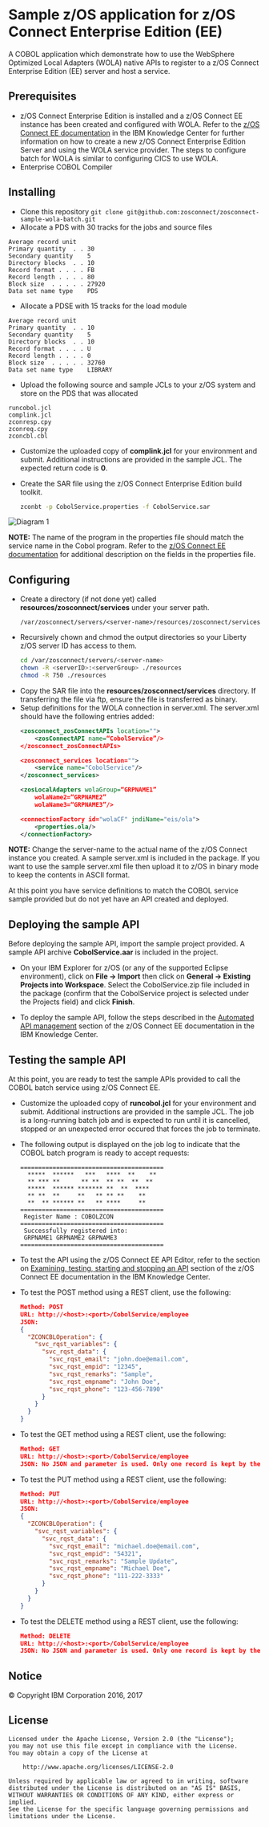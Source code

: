 # Sample z/OS application for z/OS Connect Enterprise Edition (EE)

A COBOL application which demonstrate how to use the WebSphere Optimized Local Adapters (WOLA) native
APIs to register to a z/OS Connect Enterprise Edition (EE) server and host a service.

## Prerequisites

* z/OS Connect Enterprise Edition is installed and a z/OS Connect EE instance has been created and configured with WOLA. Refer to the [z/OS Connect EE documentation](https://www.ibm.com/support/knowledgecenter/SS4SVW_3.0.0/com.ibm.zosconnect.doc/configuring/configuring.html) in the IBM Knowledge Center for further information on how to create a new z/OS Connect Enterprise Edition Server and using the WOLA service provider. The steps to configure batch for WOLA is similar to configuring CICS to use WOLA.
* Enterprise COBOL Compiler

## Installing

* Clone this repository `git clone git@github.com:zosconnect/zosconnect-sample-wola-batch.git`
* Allocate a PDS with 30 tracks for the jobs and source files

```text
Average record unit
Primary quantity  . . 30
Secondary quantity    5
Directory blocks  . . 10
Record format . . . . FB
Record length . . . . 80
Block size  . . . . . 27920
Data set name type    PDS
```

* Allocate a PDSE with 15 tracks for the load module

```text
Average record unit
Primary quantity  . . 10
Secondary quantity    5
Directory blocks  . . 10
Record format . . . . U
Record length . . . . 0
Block size  . . . . . 32760
Data set name type    LIBRARY
```

* Upload the following source and sample JCLs to your z/OS system and store on the PDS that was allocated

```text
runcobol.jcl
complink.jcl
zconresp.cpy
zconreq.cpy
zconcbl.cbl
```

* Customize the uploaded copy of **complink.jcl** for your environment and submit. Additional instructions are provided in the sample JCL. The expected return code is **0**.

* Create the SAR file using the z/OS Connect Enterprise Edition build toolkit.
  ```sh
  zconbt -p CobolService.properties -f CobolService.sar
  ```

![Diagram 1](https://github.com/zosconnect/zosconnect-sample-wola-batch/blob/master/media/Diag1.png)

**NOTE:** The name of the program in the properties file should match the service name in the Cobol program. Refer to the [z/OS Connect EE documentation](https://www.ibm.com/support/knowledgecenter/en/SS4SVW_3.0.0/designing/sar_wola_intro.html) for additional description on the fields in the properties file.

## Configuring

* Create a directory (if not done yet) called **resources/zosconnect/services** under your server path.
  ```text
  /var/zosconnect/servers/<server-name>/resources/zosconnect/services
  ```
* Recursively chown and chmod the output directories so your Liberty z/OS server ID has access to them.
  ```sh
  cd /var/zosconnect/servers/<server-name>
  chown -R <serverID>:<serverGroup> ./resources
  chmod -R 750 ./resources
  ```
* Copy the SAR file into the **resources/zosconnect/services** directory. If transferring the file via ftp, ensure the file is transferred as binary.
* Setup definitions for the WOLA connection in server.xml. The server.xml should have the following entries added:
  ```xml
  <zosconnect_zosConnectAPIs location="">
      <zosConnectAPI name=“CobolService”/>
  </zosconnect_zosConnectAPIs>

  <zosconnect_services location="">
      <service name="CobolService"/>
  </zosconnect_services>

  <zosLocalAdapters wolaGroup=“GRPNAME1”
      wolaName2=“GRPNAME2”
      wolaName3=“GRPNAME3”/>

  <connectionFactory id="wolaCF" jndiName="eis/ola">
      <properties.ola/>
  </connectionFactory>
  ```

**NOTE:** Change the server-name to the actual name of the z/OS Connect instance you created. A sample server.xml is included in the package. If you want to use the sample server.xml file then upload it to z/OS in binary mode to keep the contents in ASCII format.

At this point you have service definitions to match the COBOL service sample provided but do not yet have an API created and deployed.

## Deploying the sample API

Before deploying the sample API, import the sample project provided. A sample API archive **CobolService.aar** is included in the project.

* On your IBM Explorer for z/OS (or any of the supported Eclipse environment), click on **File -> Import** then click on **General -> Existing Projects into Workspace**. Select the CobolService.zip file included in the package (confirm that the CobolService project is selected under the Projects field) and click **Finish**.

* To deploy the sample API, follow the steps described in the [Automated API management](https://www.ibm.com/support/knowledgecenter/SS4SVW_3.0.0/com.ibm.zosconnect.doc/administering/auto_api_mgmnt.html) section of the z/OS Connect EE documentation in the IBM Knowledge Center.

## Testing the sample API

At this point, you are ready to test the sample APIs provided to call the COBOL batch service using z/OS Connect EE.

* Customize the uploaded copy of **runcobol.jcl** for your environment and submit. Additional instructions are provided in the sample JCL. The job is a long-running batch job and is expected to run until it is cancelled, stopped or an unexpected error occured that forces the job to terminate.
* The following output is displayed on the job log to indicate that the COBOL batch program is ready to accept requests:
  ```text
  ========================================
    *****  ******   ***   ****  **    **
    ** *** **      ** **  ** **  **  **
    *****  ****** ******* **  **  ****
    ** **  **     **   ** ** **    **
    **  ** ****** **   ** ****     **
  ========================================
   Register Name : COBOLZCON
  ========================================
   Successfully registered into:
   GRPNAME1 GRPNAME2 GRPNAME3
  ========================================
  ```

* To test the API using the z/OS Connect EE API Editor, refer to the section on [Examining, testing, starting and stopping an API](https://www.ibm.com/support/knowledgecenter/SS4SVW_3.0.0/com.ibm.zosconnect.doc/designing/api_edit_view_start_stop.html) section of the z/OS Connect EE documentation in the IBM Knowledge Center.

* To test the POST method using a REST client, use the following:
  ```json
  Method: POST
  URL: http://<host>:<port>/CobolService/employee
  JSON:
  {
    "ZCONCBLOperation": {
      "svc_rqst_variables": {
        "svc_rqst_data": {
          "svc_rqst_email": "john.doe@email.com",
          "svc_rqst_empid": "12345",
          "svc_rqst_remarks": "Sample",
          "svc_rqst_empname": "John Doe",
          "svc_rqst_phone": "123-456-7890"
        }
      }
    }
  }
  ```
* To test the GET method using a REST client, use the following:
  ```json
  Method: GET
  URL: http://<host>:<port>/CobolService/employee
  JSON: No JSON and parameter is used. Only one record is kept by the batch program.
  ```
* To test the PUT method using a REST client, use the following:
  ```json
  Method: PUT
  URL: http://<host>:<port>/CobolService/employee
  JSON:
  {
    "ZCONCBLOperation": {
      "svc_rqst_variables": {
        "svc_rqst_data": {
          "svc_rqst_email": "michael.doe@email.com",
          "svc_rqst_empid": "54321",
          "svc_rqst_remarks": "Sample Update",
          "svc_rqst_empname": "Michael Doe",
          "svc_rqst_phone": "111-222-3333"
        }
      }
    }
  }
  ```

* To test the DELETE method using a REST client, use the following:
  ```json
  Method: DELETE
  URL: http://<host>:<port>/CobolService/employee
  JSON: No JSON and parameter is used. Only one record is kept by the batch program.
  ```

## Notice

&copy; Copyright IBM Corporation 2016, 2017

## License

```text
Licensed under the Apache License, Version 2.0 (the "License");
you may not use this file except in compliance with the License.
You may obtain a copy of the License at

    http://www.apache.org/licenses/LICENSE-2.0

Unless required by applicable law or agreed to in writing, software
distributed under the License is distributed on an "AS IS" BASIS,
WITHOUT WARRANTIES OR CONDITIONS OF ANY KIND, either express or implied.
See the License for the specific language governing permissions and
limitations under the License.
```
